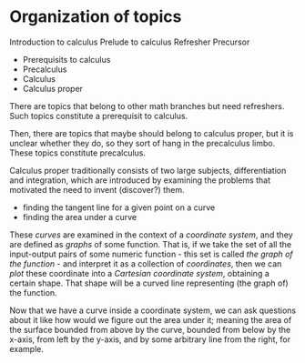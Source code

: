 # Organization of topics



Introduction to calculus
Prelude to calculus
Refresher
Precursor

- Prerequisits to calculus
- Precalculus
- Calculus
- Calculus proper

There are topics that belong to other math branches but need refreshers. Such topics constitute a prerequisit to calculus.

Then, there are topics that maybe should belong to calculus proper, but it is unclear whether they do, so they sort of hang in the precalculus limbo. These topics constitute precalculus.

Calculus proper traditionally consists of two large subjects, differentiation and integration, which are introduced by examining the problems that motivated the need to invent (discover?) them.
- finding the tangent line for a given point on a curve
- finding the area under a curve

These *curves* are examined in the context of a *coordinate system*, and they are defined as *graphs* of some function. That is, if we take the set of all the input-output pairs of some numeric function - this set is called *the graph of the function* - and interpret it as a collection of *coordinates*, then we can *plot* these coordinate into a *Cartesian coordinate system*, obtaining a certain shape. That shape will be a curved line representing (the graph of) the function.

Now that we have a curve inside a coordinate system, we can ask questions about it like how would we figure out the area under it; meaning the area of the surface bounded from above by the curve, bounded from below by the x-axis, from left by the y-axis, and by some arbitrary line from the right, for example.
